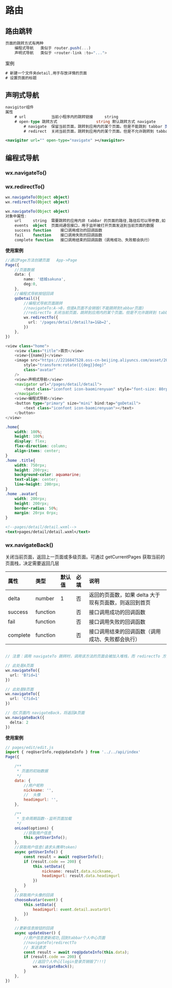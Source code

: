 # 路由

## 路由跳转

```ts
页面的跳转方式有两种
	编程式导航	类似于 router.push(...)
    声明式导航 	类似于 <router-link :to="...">
```

案例

```ts
# 新建一个文件夹detail,用于存放详情的页面
# 设置页面的标题

```

## 声明式导航

```ts
navigitor组件
属性
    # url			当前小程序内的跳转链接		string
    # open-type	跳转方式				 string 默认跳转方式 navigate	
        # navigate	保留当前页面，跳转到应用内的某个页面。但是不能跳到 tabbar 页面(对应 wx.navigateTo)
        # redirect	关闭当前页面，跳转到应用内的某个页面。但是不允许跳转到 tabbar 页面(对应 wx.redirectTo 的功能)
```

```xml
<navigitor url="" open-type="navigate" ></navigitor>
```



## 编程式导航

### wx.navigateTo()

### wx.redirectTo()

```ts
wx.navigateTo(Object object)
wx.redirectTo(Object object)
```

```ts
wx.navigateTo(Object object)
对象中属性:
	url		string	需要跳转的应用内非 tabBar 的页面的路径,路径后可以带参数,如 'path?key=value&key2=value2'
	events	object 	页面间通信接口，用于监听被打开页面发送到当前页面的数据
    success	function	接口调用成功的回调函数
	fail	function	接口调用失败的回调函数
	complete function	接口调用结束的回调函数（调用成功、失败都会执行）
```

**使用案例**

```ts
//通过Page方法创建页面   App->Page
Page({
    //页面数据
    data: {
        name: '结城sakuna',
        deg:0,
    },
    //编程式导航按钮回调
    goDetail(){
        //编程式导航页面跳转
        //navigateTo:A->B，但是A页面不会销毁(不能跳转到tabbar页面)
        //redirectTo 关闭当前页面，跳转到应用内的某个页面。但是不允许跳转到 tabbar 页面。
        wx.redirectTo({
          url: '/pages/detail/detail?a=1&b=2',
        })
    },
})
```

```ts
<view class="home">
    <view class="title">首页</view>
    <view>{{name}}</view>
    <image src="https://2216847528.oss-cn-beijing.aliyuncs.com/asset/20241118104045.png" 
        style="transform:rotate({{deg}}deg)"
        class="avatar"
    />
    <view>声明式导航</view>
    <navigator url="/pages/detail/detail">
        <text class="iconfont icon-baomirenyuan" style="font-size: 80rpx;"></text>
    </navigator>
    <view>编程式导航</view>
    <button type="primary" size="mini" bind:tap="goDetail">
        <text class="iconfont icon-baomirenyuan"></text>
    </button>
</view>
```

```css
.home{
    width: 100%;
    height: 100%;
    display: flex;
    flex-direction: column;
    align-items: center;
}
.home .title{
    width: 750rpx;
    height: 200rpx;
    background-color: aquamarine;
    text-align: center;
    line-height: 200rpx;
}
.home .avatar{
    width: 200rpx;
    height: 200rpx;
    border-radius: 50%;
    margin: 20rpx 0rpx;
}
```

```xml
<!--pages/detail/detail.wxml-->
<text>pages/detail/detail.wxml</text>
```

### wx.navigateBack()

关闭当前页面，返回上一页面或多级页面。可通过 getCurrentPages 获取当前的页面栈，决定需要返回几层

| 属性     | 类型     | 默认值 | 必填 | 说明                                                  |
| :------- | :------- | :----- | :--- | :---------------------------------------------------- |
| delta    | number   | 1      | 否   | 返回的页面数，如果 delta 大于现有页面数，则返回到首页 |
| success  | function |        | 否   | 接口调用成功的回调函数                                |
| fail     | function |        | 否   | 接口调用失败的回调函数                                |
| complete | function |        | 否   | 接口调用结束的回调函数（调用成功、失败都会执行）      |

```ts

// 注意：调用 navigateTo 跳转时，调用该方法的页面会被加入堆栈，而 redirectTo 方法则不会。见下方示例代码

// 此处是A页面
wx.navigateTo({
  url: 'B?id=1'
})

// 此处是B页面
wx.navigateTo({
  url: 'C?id=1'
})

// 在C页面内 navigateBack，将返回A页面
wx.navigateBack({
  delta: 2
})
```

**使用案例**

```js
// pages/edit/edit.js
import { reqUserInfo,reqUpdateInfo } from '../../api/index'
Page({

    /**
     * 页面的初始数据
     */
    data: {
        //用户昵称
        nickname: '',
        //  头像
        headimgurl: '',
    },

    /**
     * 生命周期函数--监听页面加载
     */
    onLoad(options) {
        //获取用户信息
        this.getUserInfo();
    },
    //获取用户信息(请求头携带token)
    async getUserInfo() {
        const result = await reqUserInfo();
        if (result.code == 200) {
            this.setData({
                nickname: result.data.nickname,
                headimgurl: result.data.headimgurl
            })
        }
    },
    //获取用户头像的回调
    chooseAvatar(event) {
        this.setData({
            headimgurl: event.detail.avatarUrl
        })
    },

    //更新信息按钮的回调
    async updateUser() {
        //用户信息更新成功,回到tabbar个人中心页面
        //navigateTo|redirectTo
        // 发送请求
        const result = await reqUpdateInfo(this.data);
        if (result.code == 200) {
            //返回个人中心[login登录页销毁了!!!]
            wx.navigateBack();
        }
    },
})
```

